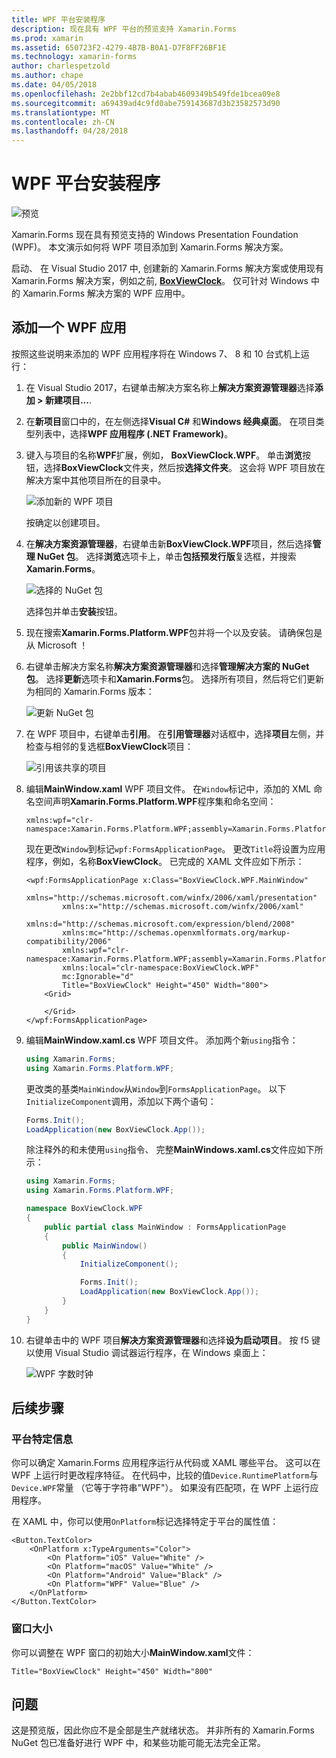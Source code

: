 ```yaml
---
title: WPF 平台安装程序
description: 现在具有 WPF 平台的预览支持 Xamarin.Forms
ms.prod: xamarin
ms.assetid: 650723F2-4279-4B7B-B0A1-D7F8FF26BF1E
ms.technology: xamarin-forms
author: charlespetzold
ms.author: chape
ms.date: 04/05/2018
ms.openlocfilehash: 2e2bbf12cd7b4abab4609349b549fde1bcea09e8
ms.sourcegitcommit: a69439ad4c9fd0abe759143687d3b23582573d90
ms.translationtype: MT
ms.contentlocale: zh-CN
ms.lasthandoff: 04/28/2018
---
```

# <a name="wpf-platform-setup"></a>WPF 平台安装程序

![预览](~/media/shared/preview.png)

Xamarin.Forms 现在具有预览支持的 Windows Presentation Foundation (WPF)。 本文演示如何将 WPF 项目添加到 Xamarin.Forms 解决方案。

启动、 在 Visual Studio 2017 中, 创建新的 Xamarin.Forms 解决方案或使用现有 Xamarin.Forms 解决方案，例如之前, [ **BoxViewClock**](https://developer.xamarin.com/samples/xamarin-forms/BoxView/BoxViewClock/)。 仅可针对 Windows 中的 Xamarin.Forms 解决方案的 WPF 应用中。

## <a name="adding-a-wpf-app"></a>添加一个 WPF 应用

按照这些说明来添加的 WPF 应用程序将在 Windows 7、 8 和 10 台式机上运行：

1. 在 Visual Studio 2017，右键单击解决方案名称上**解决方案资源管理器**选择**添加 > 新建项目...**.

2. 在**新项目**窗口中的，在左侧选择**Visual C#** 和**Windows 经典桌面**。 在项目类型列表中，选择**WPF 应用程序 (.NET Framework)**。 

3. 键入与项目的名称**WPF**扩展，例如， **BoxViewClock.WPF**。 单击**浏览**按钮，选择**BoxViewClock**文件夹，然后按**选择文件夹**。 这会将 WPF 项目放在解决方案中其他项目所在的目录中。

    ![添加新的 WPF 项目](wpf-images/add-new-project.png "添加新的 WPF 项目")

    按确定以创建项目。

4. 在**解决方案资源管理器**，右键单击新**BoxViewClock.WPF**项目，然后选择**管理 NuGet 包**。 选择**浏览**选项卡上，单击**包括预发行版**复选框，并搜索**Xamarin.Forms**。

    ![选择的 NuGet 包](wpf-images/select-nuget-package.png "选择的 NuGet 包")

    选择包并单击**安装**按钮。

5. 现在搜索**Xamarin.Forms.Platform.WPF**包并将一个以及安装。 请确保包是从 Microsoft ！

6. 右键单击解决方案名称**解决方案资源管理器**和选择**管理解决方案的 NuGet 包**。 选择**更新**选项卡和**Xamarin.Forms**包。 选择所有项目，然后将它们更新为相同的 Xamarin.Forms 版本：

    ![更新 NuGet 包](wpf-images/update-nuget-package.png "更新 NuGet 包") 

7. 在 WPF 项目中，右键单击**引用**。 在**引用管理器**对话框中，选择**项目**左侧，并检查与相邻的复选框**BoxViewClock**项目：

    ![引用该共享的项目](wpf-images/reference-shared-project.png "引用该共享的项目")

8. 编辑**MainWindow.xaml** WPF 项目文件。 在`Window`标记中，添加的 XML 命名空间声明**Xamarin.Forms.Platform.WPF**程序集和命名空间：

    ```xaml
    xmlns:wpf="clr-namespace:Xamarin.Forms.Platform.WPF;assembly=Xamarin.Forms.Platform.WPF"
    ```

    现在更改`Window`到标记`wpf:FormsApplicationPage`。 更改`Title`将设置为应用程序，例如，名称**BoxViewClock**。 已完成的 XAML 文件应如下所示：

    ```xaml
    <wpf:FormsApplicationPage x:Class="BoxViewClock.WPF.MainWindow"
            xmlns="http://schemas.microsoft.com/winfx/2006/xaml/presentation"
            xmlns:x="http://schemas.microsoft.com/winfx/2006/xaml"
            xmlns:d="http://schemas.microsoft.com/expression/blend/2008"
            xmlns:mc="http://schemas.openxmlformats.org/markup-compatibility/2006"
            xmlns:wpf="clr-namespace:Xamarin.Forms.Platform.WPF;assembly=Xamarin.Forms.Platform.WPF"
            xmlns:local="clr-namespace:BoxViewClock.WPF"
            mc:Ignorable="d"
            Title="BoxViewClock" Height="450" Width="800">
        <Grid>
        
        </Grid>
    </wpf:FormsApplicationPage>
    ```

9. 编辑**MainWindow.xaml.cs** WPF 项目文件。 添加两个新`using`指令：

    ```csharp
    using Xamarin.Forms;
    using Xamarin.Forms.Platform.WPF;
    ```

    更改类的基类`MainWindow`从`Window`到`FormsApplicationPage`。 以下`InitializeComponent`调用，添加以下两个语句：

    ```csharp
    Forms.Init();
    LoadApplication(new BoxViewClock.App());
    ```
    
    除注释外的和未使用`using`指令、 完整**MainWindows.xaml.cs**文件应如下所示：

    ```csharp
    using Xamarin.Forms;
    using Xamarin.Forms.Platform.WPF;

    namespace BoxViewClock.WPF
    {
        public partial class MainWindow : FormsApplicationPage
        {
            public MainWindow()
            {
                InitializeComponent();

                Forms.Init();
                LoadApplication(new BoxViewClock.App());
            }
        }
    }
    ```

10. 右键单击中的 WPF 项目**解决方案资源管理器**和选择**设为启动项目**。 按 f5 键以使用 Visual Studio 调试器运行程序，在 Windows 桌面上：

    ![WPF 字数时钟](wpf-images/wpf-boxviewclock.png "WPF 字数时钟" )

## <a name="next-steps"></a>后续步骤

### <a name="platform-specifics"></a>平台特定信息

你可以确定 Xamarin.Forms 应用程序运行从代码或 XAML 哪些平台。 这可以在 WPF 上运行时更改程序特征。 在代码中，比较的值`Device.RuntimePlatform`与`Device.WPF`常量 （它等于字符串"WPF"）。 如果没有匹配项，在 WPF 上运行应用程序。

在 XAML 中，你可以使用`OnPlatform`标记选择特定于平台的属性值：

```xaml
<Button.TextColor>
    <OnPlatform x:TypeArguments="Color">
        <On Platform="iOS" Value="White" />
        <On Platform="macOS" Value="White" />
        <On Platform="Android" Value="Black" />
        <On Platform="WPF" Value="Blue" />
    </OnPlatform>
</Button.TextColor>
```

### <a name="window-size"></a>窗口大小

你可以调整在 WPF 窗口的初始大小**MainWindow.xaml**文件：

```xaml
Title="BoxViewClock" Height="450" Width="800"
```

## <a name="issues"></a>问题

这是预览版，因此你应不是全部是生产就绪状态。 并非所有的 Xamarin.Forms NuGet 包已准备好进行 WPF 中，和某些功能可能无法完全正常。

